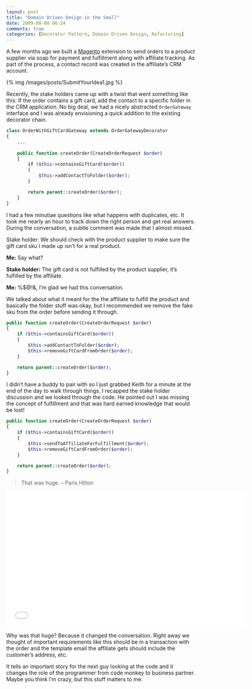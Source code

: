 ```yaml
---
layout: post
title: "Domain Driven Design in the Small"
date: 2009-08-08 06:24
comments: true
categories: [Decorator Pattern, Domain Driven Design, Refactoring]
---
```


A few months ago we built a [Magento](http://www.magentocommerce.com/) extension to send orders to a product supplier via soap for payment and fulfillment along with affiliate tracking. As part of the process, a contact record was created in the affiliate’s CRM account.

 {% img /images/posts/SubmitYourIdea1.jpg %}

Recently, the stake holders came up with a twist that went something like this: If the order contains a gift card, add the contact to a specific folder in the CRM application. No big deal, we had a nicely abstracted `OrderGateway` interface and I was already envisioning a quick addition to the existing decorator chain.

``` php
class OrderWithGiftCardGateway extends OrderGatewayDecorator
{
    ...
    
    public function createOrder(CreateOrderRequest $order)
    {
        if ($this->containsGiftCard($order))
        {
            $this->addContactToFolder($order);
        }

        return parent::createOrder($order);
    }
}
```

I had a few minutiae questions like what happens with duplicates, etc. It took me nearly an hour to track down the right person and get real answers. During the conversation, a subtle comment was made that I almost missed.

Stake holder: We should check with the product supplier to make sure the gift card sku I made up isn’t for a real product.

**Me:** Say what?

**Stake holder:** The gift card is not fulfilled by the product supplier, it’s fulfilled by the affiliate.

**Me:** %$@!&, I’m glad we had this conversation.

We talked about what it meant for the the affiliate to fulfill the product and basically the folder stuff was okay, but I recommended we remove the fake sku from the order before sending it through.

``` php
public function createOrder(CreateOrderRequest $order)
{
    if ($this->containsGiftCard($order))
    {
        $this->addContactToFolder($order);
        $this->removeGiftCardFromOrder($order);
    }

    return parent::createOrder($order);
}
```

I didn’t have a buddy to pair with so I just grabbed Keith for a minute at the end of the day to walk through things. I recapped the stake holder discussion and we looked through the code. He pointed out I was missing the concept of fulfillment and that was hard earned knowledge that would be lost!

``` php
public function createOrder(CreateOrderRequest $order)
{
    if ($this->containsGiftCard($order))
    {
        $this->sendToAffiliateForFulfillment($order);
        $this->removeGiftCardFromOrder($order);
    }

    return parent::createOrder($order);
}
```

> That was huge. – Paris Hilton

<iframe class="plain" width="640" height="360" src="//www.youtube.com/embed/3nGAk_mo6Rw?feature=player_embedded" frameborder="0" allowfullscreen></iframe>

Why was that huge? Because it changed the conversation. Right away we thought of important requirements like this should be in a transaction with the order and the template email the affiliate gets should include the customer’s address, etc.

It tells an important story for the next guy looking at the code and it changes the role of the programmer from code monkey to business partner. Maybe you think I’m crazy, but this stuff matters to me.